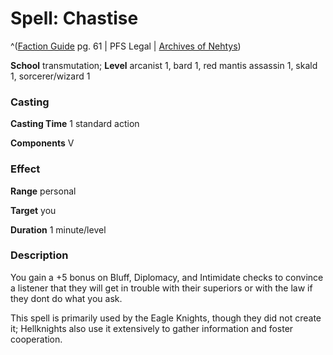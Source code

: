 # Spell: Chastise

^([Faction Guide][ss-chastise] pg. 61 | PFS Legal | [Archives of Nehtys][sn-chastise])

**School** transmutation; **Level** arcanist 1, bard 1, red mantis assassin 1, skald 1, sorcerer/wizard 1

### Casting

**Casting Time** 1 standard action  

**Components** V

### Effect

**Range** personal  

**Target** you  

**Duration** 1 minute/level

### Description

You gain a +5 bonus on Bluff, Diplomacy, and Intimidate checks to convince a listener that they will get in trouble with their superiors or with the law if they dont do what you ask.  

This spell is primarily used by the Eagle Knights, though they did not create it; Hellknights also use it extensively to gather information and foster cooperation.

[ss-chastise]: http://paizo.com/store/downloads/p
[sn-chastise]: http://www.archivesofnethys.com/SpellDisplay.aspx?ItemName=Chastise